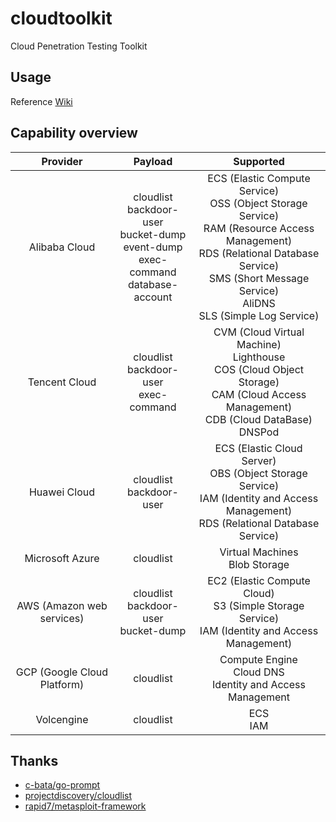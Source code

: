 # cloudtoolkit
Cloud Penetration Testing Toolkit

## Usage  
Reference [Wiki](https://github.com/404tk/cloudtoolkit/wiki)  

## Capability overview

|          Provider          |                   Payload                   |                          Supported                           |
| :-------------------------: | :-----------------------------------------: | :----------------------------------------------------------: |
|        Alibaba Cloud        | cloudlist<br/>backdoor-user<br/>bucket-dump<br/>event-dump<br/>exec-command<br/>database-account | ECS (Elastic Compute Service)<br/>OSS (Object Storage Service)<br/>RAM (Resource Access Management)<br/>RDS (Relational Database Service)<br/>SMS (Short Message Service)<br/>AliDNS<br/>SLS (Simple Log Service) |
|        Tencent Cloud        |         cloudlist<br/>backdoor-user<br/>exec-command         | CVM (Cloud Virtual Machine)<br/>Lighthouse<br/>COS (Cloud Object Storage)<br/>CAM (Cloud Access Management)<br/>CDB (Cloud DataBase)<br/>DNSPod |
|        Huawei Cloud         |         cloudlist<br/>backdoor-user         | ECS (Elastic Cloud Server)<br/>OBS (Object Storage Service)<br/>IAM (Identity and Access Management)<br/>RDS (Relational Database Service) |
|       Microsoft Azure       |                  cloudlist                  |              Virtual Machines<br/>Blob Storage               |
|  AWS (Amazon web services)  | cloudlist<br/>backdoor-user<br/>bucket-dump | EC2 (Elastic Compute Cloud)<br/>S3 (Simple Storage Service)<br/>IAM (Identity and Access Management) |
| GCP (Google Cloud Platform) |                  cloudlist                  |                 Compute Engine<br/>Cloud DNS<br/>Identity and Access Management                 |
|         Volcengine          |                          cloudlist                           |                         ECS<br/>IAM                          |

## Thanks
- [c-bata/go-prompt](https://github.com/c-bata/go-prompt)
- [projectdiscovery/cloudlist](https://github.com/projectdiscovery/cloudlist)
- [rapid7/metasploit-framework](https://github.com/rapid7/metasploit-framework)